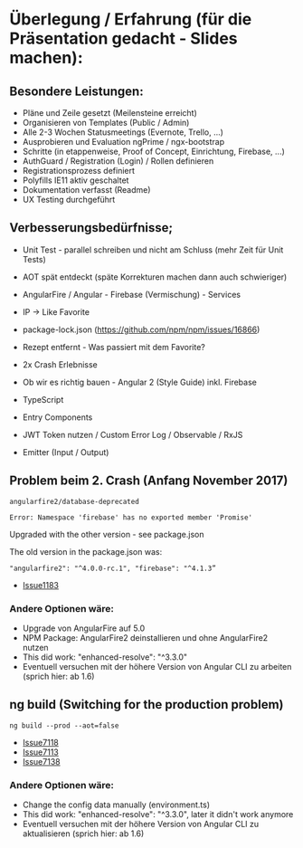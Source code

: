 # Überlegung / Erfahrung (für die Präsentation gedacht - Slides machen):

## Besondere Leistungen:

* Pläne und Zeile gesetzt (Meilensteine erreicht)
* Organisieren von Templates (Public / Admin)
* Alle 2-3 Wochen Statusmeetings (Evernote, Trello, ...)
* Ausprobieren und Evaluation ngPrime / ngx-bootstrap
* Schritte (in etappenweise, Proof of Concept, Einrichtung, Firebase, ...)
* AuthGuard / Registration (Login) / Rollen definieren
* Registrationsprozess definiert
* Polyfills IE11 aktiv geschaltet
* Dokumentation verfasst (Readme)
* UX Testing durchgeführt

## Verbesserungsbedürfnisse;

* Unit Test - parallel schreiben und nicht am Schluss (mehr Zeit für Unit Tests)
* AOT spät entdeckt (späte Korrekturen machen dann auch schwieriger)
* AngularFire / Angular - Firebase (Vermischung) - Services
* IP -> Like Favorite
* package-lock.json (https://github.com/npm/npm/issues/16866)
* Rezept entfernt - Was passiert mit dem Favorite?
* 2x Crash Erlebnisse
* Ob wir es richtig bauen - Angular 2 (Style Guide) inkl. Firebase

* TypeScript
* Entry Components
* JWT Token nutzen / Custom Error Log / Observable / RxJS
* Emitter (Input / Output)

## Problem beim 2. Crash (Anfang November 2017)

`
angularfire2/database-deprecated
`

`
Error: Namespace 'firebase' has no exported member 'Promise' 
`

Upgraded with the other version - see package.json

The old version in the package.json was:

`
"angularfire2": "^4.0.0-rc.1",
"firebase": "^4.1.3”
`

* [Issue1183](https://github.com/angular/angularfire2/issues/1183)

### Andere Optionen wäre:

* Upgrade von AngularFire auf 5.0
* NPM Package: AngularFire2 deinstallieren und ohne AngularFire2 nutzen
* This did work: "enhanced-resolve": "^3.3.0"
* Eventuell versuchen mit der höhere Version von Angular CLI zu arbeiten (sprich hier: ab 1.6)

## ng build (Switching for the production problem)

`ng build --prod --aot=false`

* [Issue7118](https://github.com/angular/angular-cli/issues/7118)
* [Issue7113](https://github.com/angular/angular-cli/issues/7113)
* [Issue7138](https://github.com/angular/angular-cli/issues/7138)

### Andere Optionen wäre:

* Change the config data manually (environment.ts)
* This did work: "enhanced-resolve": "^3.3.0", later it didn't work anymore
* Eventuell versuchen mit der höhere Version von Angular CLI zu aktualisieren (sprich hier: ab 1.6)